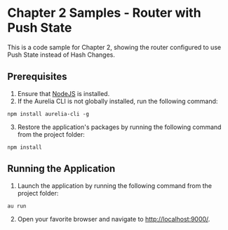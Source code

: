 # Chapter 2 Samples - Router with Push State

This is a code sample for Chapter 2, showing the router configured to use Push State instead of Hash Changes.

## Prerequisites

1. Ensure that [NodeJS](http://nodejs.org/) is installed.
2. If the Aurelia CLI is not globally installed, run the following command:
  ```shell
  npm install aurelia-cli -g
  ```
3. Restore the application's packages by running the following command from the project folder:
  ```shell
  npm install
  ```

## Running the Application

1. Launch the application by running the following command from the project folder:
  ```shell
  au run
  ```
2. Open your favorite browser and navigate to [http://localhost:9000/](http://localhost:9000/).
